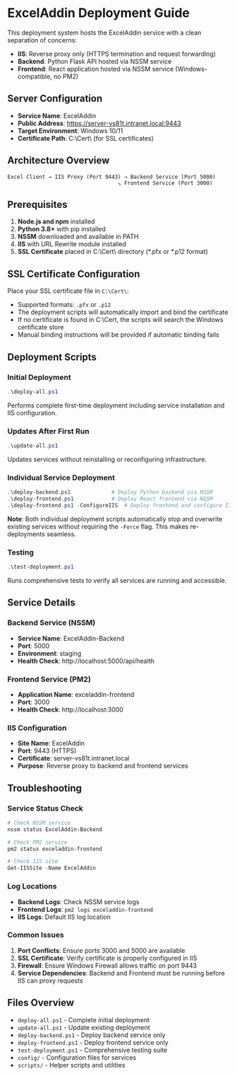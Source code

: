 # ExcelAddin Deployment Guide

This deployment system hosts the ExcelAddin service with a clean separation of concerns:
- **IIS**: Reverse proxy only (HTTPS termination and request forwarding)
- **Backend**: Python Flask API hosted via NSSM service
- **Frontend**: React application hosted via NSSM service (Windows-compatible, no PM2)

## Server Configuration
- **Service Name**: ExcelAddin
- **Public Address**: https://server-vs81t.intranet.local:9443
- **Target Environment**: Windows 10/11
- **Certificate Path**: C:\Cert\ (for SSL certificates)

## Architecture Overview

```
Excel Client → IIS Proxy (Port 9443) → Backend Service (Port 5000)
                                   ↘ Frontend Service (Port 3000)
```

## Prerequisites

1. **Node.js and npm** installed
2. **Python 3.8+** with pip installed
3. **NSSM** downloaded and available in PATH
4. **IIS** with URL Rewrite module installed
5. **SSL Certificate** placed in C:\Cert\ directory (*.pfx or *.p12 format)

## SSL Certificate Configuration

Place your SSL certificate file in `C:\Cert\`:
- Supported formats: `.pfx` or `.p12`
- The deployment scripts will automatically import and bind the certificate
- If no certificate is found in C:\Cert\, the scripts will search the Windows certificate store
- Manual binding instructions will be provided if automatic binding fails

## Deployment Scripts

### Initial Deployment
```powershell
.\deploy-all.ps1
```
Performs complete first-time deployment including service installation and IIS configuration.

### Updates After First Run
```powershell
.\update-all.ps1
```
Updates services without reinstalling or reconfiguring infrastructure.

### Individual Service Deployment
```powershell
.\deploy-backend.ps1             # Deploy Python backend via NSSM
.\deploy-frontend.ps1            # Deploy React frontend via NSSM
.\deploy-frontend.ps1 -ConfigureIIS  # Deploy frontend and configure IIS
```

**Note**: Both individual deployment scripts automatically stop and overwrite existing services without requiring the `-Force` flag. This makes re-deployments seamless.

### Testing
```powershell
.\test-deployment.ps1
```
Runs comprehensive tests to verify all services are running and accessible.

## Service Details

### Backend Service (NSSM)
- **Service Name**: ExcelAddin-Backend
- **Port**: 5000
- **Environment**: staging
- **Health Check**: http://localhost:5000/api/health

### Frontend Service (PM2)
- **Application Name**: exceladdin-frontend
- **Port**: 3000
- **Health Check**: http://localhost:3000

### IIS Configuration
- **Site Name**: ExcelAddin
- **Port**: 9443 (HTTPS)
- **Certificate**: server-vs81t.intranet.local
- **Purpose**: Reverse proxy to backend and frontend services

## Troubleshooting

### Service Status Check
```powershell
# Check NSSM service
nssm status ExcelAddin-Backend

# Check PM2 service
pm2 status exceladdin-frontend

# Check IIS site
Get-IISSite -Name ExcelAddin
```

### Log Locations
- **Backend Logs**: Check NSSM service logs
- **Frontend Logs**: `pm2 logs exceladdin-frontend`
- **IIS Logs**: Default IIS log location

### Common Issues
1. **Port Conflicts**: Ensure ports 3000 and 5000 are available
2. **SSL Certificate**: Verify certificate is properly configured in IIS
3. **Firewall**: Ensure Windows Firewall allows traffic on port 9443
4. **Service Dependencies**: Backend and Frontend must be running before IIS can proxy requests

## Files Overview

- `deploy-all.ps1` - Complete initial deployment
- `update-all.ps1` - Update existing deployment
- `deploy-backend.ps1` - Deploy backend service only
- `deploy-frontend.ps1` - Deploy frontend service only
- `test-deployment.ps1` - Comprehensive testing suite
- `config/` - Configuration files for services
- `scripts/` - Helper scripts and utilities